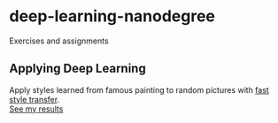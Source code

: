 # deep-learning-nanodegree
Exercises and assignments

## Applying Deep Learning 
Apply styles learned from famous painting to random pictures with [fast style transfer](https://github.com/lengstrom/fast-style-transfer).  
[See my results](https://github.com/li-yunjie/deep-learning-nanodegree/issues/1)

